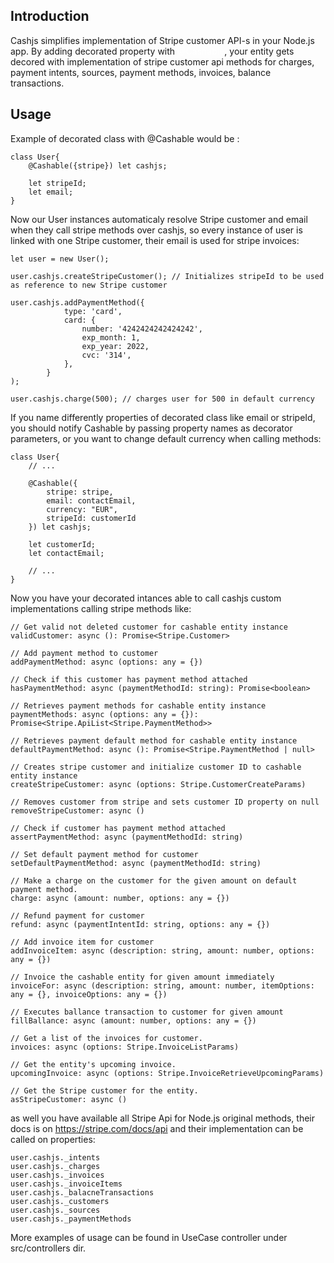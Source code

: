 ## Introduction

Cashjs simplifies implementation of Stripe customer API-s in your Node.js app. By adding decorated property with <span style="color:white">@Cashable</span>, your entity gets decored with implementation of stripe customer api methods for charges, payment intents, sources, payment methods, invoices, balance transactions.

## Usage

Example of decorated class with @Cashable would be :

    class User{
        @Cashable({stripe}) let cashjs;

        let stripeId; 
        let email;
    }

Now our User instances automaticaly resolve Stripe customer and email when they call stripe methods over cashjs, so every instance of user is linked with one Stripe customer, their email is used for stripe invoices:

    let user = new User();

    user.cashjs.createStripeCustomer(); // Initializes stripeId to be used as reference to new Stripe customer 

    user.cashjs.addPaymentMethod({
                type: 'card',
                card: {
                    number: '4242424242424242',
                    exp_month: 1,
                    exp_year: 2022,
                    cvc: '314',
                },
            }
    );

    user.cashjs.charge(500); // charges user for 500 in default currency

If you name differently properties of decorated class like email or stripeId, you should notify Cashable by passing property names as decorator parameters, or you want to change default currency when calling methods:

    class User{
        // ...
        
        @Cashable({
            stripe: stripe,
            email: contactEmail,
            currency: "EUR",
            stripeId: customerId
        }) let cashjs;

        let customerId;
        let contactEmail;
        
        // ...
    }

Now you have your decorated intances able to call cashjs custom implementations calling stripe methods like: 

    // Get valid not deleted customer for cashable entity instance
    validCustomer: async (): Promise<Stripe.Customer> 

    // Add payment method to customer
    addPaymentMethod: async (options: any = {}) 

    // Check if this customer has payment method attached
    hasPaymentMethod: async (paymentMethodId: string): Promise<boolean> 

    // Retrieves payment methods for cashable entity instance
    paymentMethods: async (options: any = {}): Promise<Stripe.ApiList<Stripe.PaymentMethod>> 

    // Retrieves payment default method for cashable entity instance
    defaultPaymentMethod: async (): Promise<Stripe.PaymentMethod | null> 

    // Creates stripe customer and initialize customer ID to cashable entity instance
    createStripeCustomer: async (options: Stripe.CustomerCreateParams) 

    // Removes customer from stripe and sets customer ID property on null
    removeStripeCustomer: async () 

    // Check if customer has payment method attached
    assertPaymentMethod: async (paymentMethodId: string) 

    // Set default payment method for customer
    setDefaultPaymentMethod: async (paymentMethodId: string) 

    // Make a charge on the customer for the given amount on default payment method.
    charge: async (amount: number, options: any = {}) 

    // Refund payment for customer 
    refund: async (paymentIntentId: string, options: any = {}) 

    // Add invoice item for customer
    addInvoiceItem: async (description: string, amount: number, options: any = {}) 

    // Invoice the cashable entity for given amount immediately
    invoiceFor: async (description: string, amount: number, itemOptions: any = {}, invoiceOptions: any = {}) 

    // Executes ballance transaction to customer for given amount
    fillBallance: async (amount: number, options: any = {}) 

    // Get a list of the invoices for customer.
    invoices: async (options: Stripe.InvoiceListParams) 

    // Get the entity's upcoming invoice.
    upcomingInvoice: async (options: Stripe.InvoiceRetrieveUpcomingParams) 

    // Get the Stripe customer for the entity.
    asStripeCustomer: async ()  

as well you have available all Stripe Api for Node.js original methods, their docs is on https://stripe.com/docs/api and their implementation can be called on properties:

    user.cashjs._intents
    user.cashjs._charges
    user.cashjs._invoices
    user.cashjs._invoiceItems
    user.cashjs._balacneTransactions
    user.cashjs._customers
    user.cashjs._sources
    user.cashjs._paymentMethods

More examples of usage can be found in UseCase controller under src/controllers dir.

